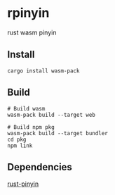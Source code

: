 # rpinyin

rust wasm pinyin

## Install

```shell
cargo install wasm-pack
```

## Build

```shell
# Build wasm
wasm-pack build --target web

# Build npm pkg
wasm-pack build --target bundler
cd pkg
npm link
```

## Dependencies

[rust-pinyin](https://github.com/mozillazg/rust-pinyin)
